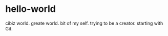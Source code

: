 # hello-world

cibiz world. greate world.
bit of my self. trying to be a creator. starting with Git.
